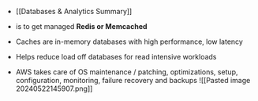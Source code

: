 - [[Databases & Analytics Summary]]
- is to get managed **Redis or Memcached** 
- Caches are in-memory databases with high performance, low latency
- Helps reduce load off databases for read intensive workloads

- AWS takes care of OS maintenance / patching, optimizations, setup, configuration, monitoring, failure recovery and backups
![[Pasted image 20240522145907.png]]